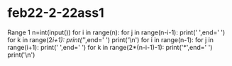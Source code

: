 # feb22-2-22ass1
Range 1
n=int(input())
for i in range(n):
    for j in range(n-i-1):
        print(' ',end=' ')
    for k in range(2*i+1):
        print('*',end=' ')
    print('\n')
for i in range(n-1):
    for j in range(i+1):
        print(' ',end=' ')
    for k in range(2*(n-i-1)-1):
        print('*',end=' ')
    print('\n')
